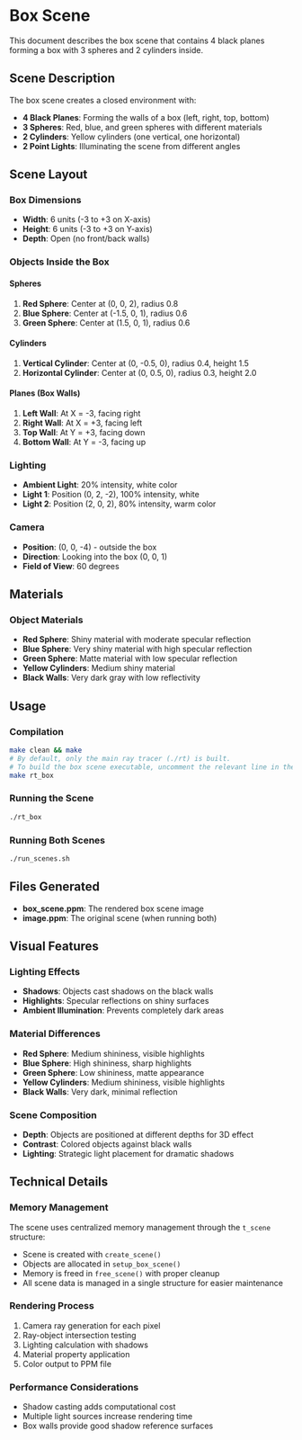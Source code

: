 # Box Scene

This document describes the box scene that contains 4 black planes forming a box with 3 spheres and 2 cylinders inside.

## Scene Description

The box scene creates a closed environment with:
- **4 Black Planes**: Forming the walls of a box (left, right, top, bottom)
- **3 Spheres**: Red, blue, and green spheres with different materials
- **2 Cylinders**: Yellow cylinders (one vertical, one horizontal)
- **2 Point Lights**: Illuminating the scene from different angles

## Scene Layout

### Box Dimensions
- **Width**: 6 units (-3 to +3 on X-axis)
- **Height**: 6 units (-3 to +3 on Y-axis)
- **Depth**: Open (no front/back walls)

### Objects Inside the Box

#### Spheres
1. **Red Sphere**: Center at (0, 0, 2), radius 0.8
2. **Blue Sphere**: Center at (-1.5, 0, 1), radius 0.6
3. **Green Sphere**: Center at (1.5, 0, 1), radius 0.6

#### Cylinders
1. **Vertical Cylinder**: Center at (0, -0.5, 0), radius 0.4, height 1.5
2. **Horizontal Cylinder**: Center at (0, 0.5, 0), radius 0.3, height 2.0

#### Planes (Box Walls)
1. **Left Wall**: At X = -3, facing right
2. **Right Wall**: At X = +3, facing left
3. **Top Wall**: At Y = +3, facing down
4. **Bottom Wall**: At Y = -3, facing up

### Lighting
- **Ambient Light**: 20% intensity, white color
- **Light 1**: Position (0, 2, -2), 100% intensity, white
- **Light 2**: Position (2, 0, 2), 80% intensity, warm color

### Camera
- **Position**: (0, 0, -4) - outside the box
- **Direction**: Looking into the box (0, 0, 1)
- **Field of View**: 60 degrees

## Materials

### Object Materials
- **Red Sphere**: Shiny material with moderate specular reflection
- **Blue Sphere**: Very shiny material with high specular reflection
- **Green Sphere**: Matte material with low specular reflection
- **Yellow Cylinders**: Medium shiny material
- **Black Walls**: Very dark gray with low reflectivity

## Usage

### Compilation
```bash
make clean && make
# By default, only the main ray tracer (./rt) is built.
# To build the box scene executable, uncomment the relevant line in the Makefile and run:
make rt_box
```

### Running the Scene
```bash
./rt_box
```

### Running Both Scenes
```bash
./run_scenes.sh
```

## Files Generated

- **box_scene.ppm**: The rendered box scene image
- **image.ppm**: The original scene (when running both)

## Visual Features

### Lighting Effects
- **Shadows**: Objects cast shadows on the black walls
- **Highlights**: Specular reflections on shiny surfaces
- **Ambient Illumination**: Prevents completely dark areas

### Material Differences
- **Red Sphere**: Medium shininess, visible highlights
- **Blue Sphere**: High shininess, sharp highlights
- **Green Sphere**: Low shininess, matte appearance
- **Yellow Cylinders**: Medium shininess, visible highlights
- **Black Walls**: Very dark, minimal reflection

### Scene Composition
- **Depth**: Objects are positioned at different depths for 3D effect
- **Contrast**: Colored objects against black walls
- **Lighting**: Strategic light placement for dramatic shadows

## Technical Details

### Memory Management
The scene uses centralized memory management through the `t_scene` structure:
- Scene is created with `create_scene()`
- Objects are allocated in `setup_box_scene()`
- Memory is freed in `free_scene()` with proper cleanup
- All scene data is managed in a single structure for easier maintenance

### Rendering Process
1. Camera ray generation for each pixel
2. Ray-object intersection testing
3. Lighting calculation with shadows
4. Material property application
5. Color output to PPM file

### Performance Considerations
- Shadow casting adds computational cost
- Multiple light sources increase rendering time
- Box walls provide good shadow reference surfaces
